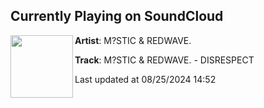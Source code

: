## Currently Playing on SoundCloud

[<img align="left" width="100" src="https://i1.sndcdn.com/artworks-oGbQ0lmw90zYqg2f-zFccvw-t500x500.jpg">](https://soundcloud.com/soundsbymystic/mstic-redwave-disrespect)

**Artist**: M?STIC & REDWAVE. 

**Track**: M?STIC & REDWAVE. - DISRESPECT

Last updated at 08/25/2024 14:52
